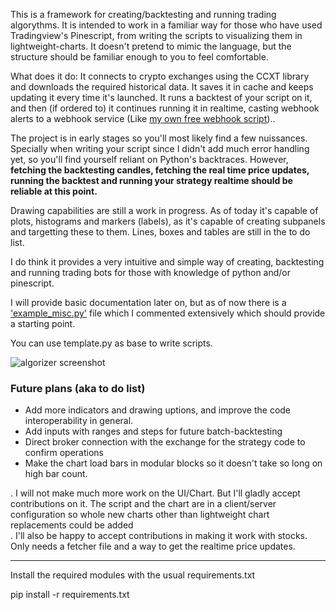 This is a framework for creating/backtesting and running trading algorythms. It is intended to work in a familiar way for those who have used Tradingview's Pinescript, from writing the scripts to visualizing them in lightweight-charts. It doesn't pretend to mimic the language, but the structure should be familiar enough to you to feel comfortable.

What does it do:
It connects to crypto exchanges using the CCXT library and downloads the required historical data. It saves it in cache and keeps updating it every time it's launched. It runs a backtest of your script on it, and then (if ordered to) it continues running it in realtime, casting webhook alerts to a webhook service (Like [my own free webhook script](https://github.com/germangar/whook))..


The project is in early stages so you'll most likely find a few nuissances. Specially when writing your script since I didn't add much error handling yet, so you'll find yourself reliant on Python's backtraces. However, **fetching the backtesting candles, fetching the real time price updates, running the backtest and running your strategy realtime should be reliable at this point.**

Drawing capabilities are still a work in progress. As of today it's capable of plots, histograms and markers (labels), as it's capable of creating subpanels and targetting these to them. Lines, boxes and tables are still in the to do list.

I do think it provides a very intuitive and simple way of creating, backtesting and running trading bots for those with knowledge of python and/or pinescript.

I will provide basic documentation later on, but as of now there is a ['example_misc.py'](https://github.com/germangar/algorizer/blob/main/example_misc.py) file which I commented extensively which should provide a starting point.

You can use template.py as base to write scripts.


![algorizer screenshot](https://github.com/user-attachments/assets/40d84241-1895-4152-8201-080a44dfdca2)


### Future plans (aka to do list) ###
- Add more indicators and drawing uptions, and improve the code interoperability in general.
- Add inputs with ranges and steps for future batch-backtesting
- Direct broker connection with the exchange for the strategy code to confirm operations
- Make the chart load bars in modular blocks so it doesn't take so long on high bar count.


. I will not make much more work on the UI/Chart. But I'll gladly accept contributions on it. The script and the chart are in a client/server configuration so whole new charts other than lightweight chart replacements could be added</br>
. I'll also be happy to accept contributions in making it work with stocks. Only needs a fetcher file and a way to get the realtime price updates.

--------------------

Install the required modules with the usual requirements.txt

pip install -r requirements.txt



